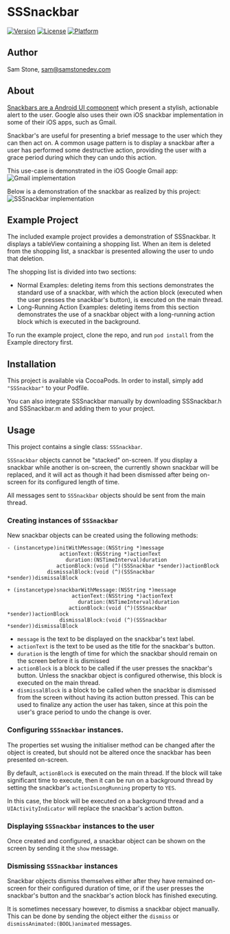 # SSSnackbar

[![Version](https://img.shields.io/cocoapods/v/SSSnackbar.svg?style=flat)](http://cocoapods.org/pods/SSSnackbar)
[![License](https://img.shields.io/cocoapods/l/SSSnackbar.svg?style=flat)](http://cocoapods.org/pods/SSSnackbar)
[![Platform](https://img.shields.io/cocoapods/p/SSSnackbar.svg?style=flat)](http://cocoapods.org/pods/SSSnackbar)

## Author

Sam Stone, sam@samstonedev.com

## About 

[Snackbars are a Android UI component](http://www.google.co.uk/design/spec/components/snackbars-toasts.html#) which present a stylish, actionable alert to the user. Google also uses their own iOS snackbar implementation in some of their iOS apps, such as Gmail.

Snackbar's are useful for presenting a brief message to the user which they can then act on. A common usage pattern is to display a snackbar after a user has performed some destructive action, providing the user with a grace period during which they can undo this action.

This use-case is demonstrated in the iOS Google Gmail app:
![Gmail implementation](http://i.imgur.com/xnlQguQ.gif)

Below is a demonstration of the snackbar as realized by this project:
![SSSnackbar implementation](http://i.imgur.com/9vJ8GOO.gif)

## Example Project
The included example project provides a demonstration of SSSnackbar. It displays a tableView containing a shopping list. When an item is deleted from the shopping list, a snackbar is presented allowing the user to undo that deletion.

The shopping list is divided into two sections:

* Normal Examples: deleting items from this sections demonstrates the standard use of a snackbar, with which the action block (executed when the user presses the snackbar's button), is executed on the main thread.
* Long-Running Action Examples: deleting items from this section demonstrates the use of a snackbar object with a long-running action block which is executed in the background.

To run the example project, clone the repo, and run `pod install` from the Example directory first.

## Installation

This project is available via CocoaPods. In order to install, simply add `"SSSnackbar"` to your Podfile. 

You can also integrate SSSnackbar manually by downloading SSSnackbar.h and SSSnackbar.m and adding them to your project.

## Usage

This project contains a single class: `SSSnackbar`. 

`SSSnackbar` objects cannot be "stacked" on-screen. If you display a snackbar while another is on-screen, the currently shown snackbar will be replaced, and it will act as though it had been dismissed after being on-screen for its configured length of time.

All messages sent to `SSSnackbar` objects should be sent from the main thread.

### Creating instances of `SSSnackbar`

New snackbar objects can be created using the following methods:

    - (instancetype)initWithMessage:(NSString *)message
                     actionText:(NSString *)actionText
                       duration:(NSTimeInterval)duration
                    actionBlock:(void (^)(SSSnackbar *sender))actionBlock
                 dismissalBlock:(void (^)(SSSnackbar *sender))dismissalBlock
                 
    + (instancetype)snackbarWithMessage:(NSString *)message
                         actionText:(NSString *)actionText
                           duration:(NSTimeInterval)duration
                        actionBlock:(void (^)(SSSnackbar *sender))actionBlock
                     dismissalBlock:(void (^)(SSSnackbar *sender))dismissalBlock 

* `message` is the text to be displayed on the snackbar's text label.
* `actionText` is the text to be used as the title for the snackbar's button.
* `duration` is the length of time for which the snackbar should remain on the screen before it is dismissed
* `actionBlock` is a block to be called if the user presses the snackbar's button. Unless the snackbar object is configured otherwise, this block is executed on the main thread.
* `dismissalBlock` is a block to be called when the snackbar is dismissed from the screen without having its action button pressed. This can be used to finalize any action the user has taken, since at this poin the user's grace period to undo the change is over.

### Configuring `SSSnackbar` instances.

The properties set wusing the initialiser method can be changed after the object is created, but should not be altered once the snackbar has been presented on-screen.

By default, `actionBlock` is executed on the main thread. If the block will take significant time to execute, then it can be run on a background thread by setting the snackbar's `actionIsLongRunning` property to `YES`. 

In this case, the block will be executed on a background thread and a `UIActivityIndicator` will replace the snackbar's action button. 

### Displaying `SSSnackbar` instances to the user

Once created and configured, a snackbar object can be shown on the screen by sending it the `show` message.

### Dismissing `SSSnackbar` instances

Snackbar objects dismiss themselves either after they have remained on-screen for their configured duration of time, or if the user presses the snackbar's button and the snackbar's action block has finished executing.

It is sometimes necessary however, to dismiss a snackbar object manually. This can be done by sending the object either the `dismiss` or `dismissAnimated:(BOOL)animated` messages.

